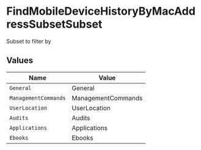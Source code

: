 # FindMobileDeviceHistoryByMacAddressSubsetSubset

Subset to filter by


## Values

| Name                 | Value                |
| -------------------- | -------------------- |
| `General`            | General              |
| `ManagementCommands` | ManagementCommands   |
| `UserLocation`       | UserLocation         |
| `Audits`             | Audits               |
| `Applications`       | Applications         |
| `Ebooks`             | Ebooks               |